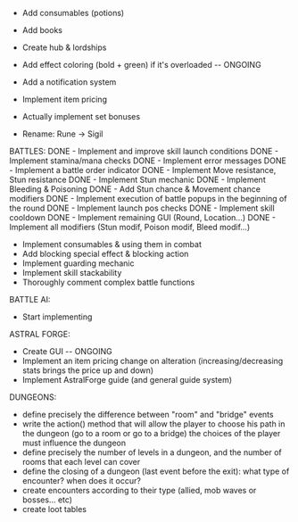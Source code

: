 - Add consumables (potions)
- Add books

- Create hub & lordships

- Add effect coloring (bold + green) if it's overloaded -- ONGOING
- Add a notification system
- Implement item pricing

- Actually implement set bonuses

- Rename: Rune -> Sigil

BATTLES:
DONE - Implement and improve skill launch conditions
DONE - Implement stamina/mana checks
DONE - Implement error messages
DONE - Implement a battle order indicator
DONE - Implement Move resistance, Stun resistance
DONE - Implement Stun mechanic
DONE - Implement Bleeding & Poisoning
DONE - Add Stun chance & Movement chance modifiers
DONE - Implement execution of battle popups in the beginning of the round
DONE - Implement launch pos checks
DONE - Implement skill cooldown
DONE - Implement remaining GUI (Round, Location...)
DONE - Implement all modifiers (Stun modif, Poison modif, Bleed modif...)
- Implement consumables & using them in combat
- Add blocking special effect & blocking action
- Implement guarding mechanic
- Implement skill stackability
- Thoroughly comment complex battle functions

BATTLE AI:
- Start implementing

ASTRAL FORGE:
- Create GUI -- ONGOING
- Implement an item pricing change on alteration (increasing/decreasing stats brings the price up and down)
- Implement AstralForge guide (and general guide system)

DUNGEONS:
- define precisely the difference between "room" and "bridge" events
- write the action() method that will allow the player to choose his path in the dungeon (go to a room or go to a bridge) the choices of the player must influence the dungeon
- define precisely the number of levels in a dungeon, and the number of rooms that each level can cover
- define the closing of a dungeon (last event before the exit): what type of encounter? when does it occur?
- create encounters according to their type (allied, mob waves or bosses... etc)
- create loot tables